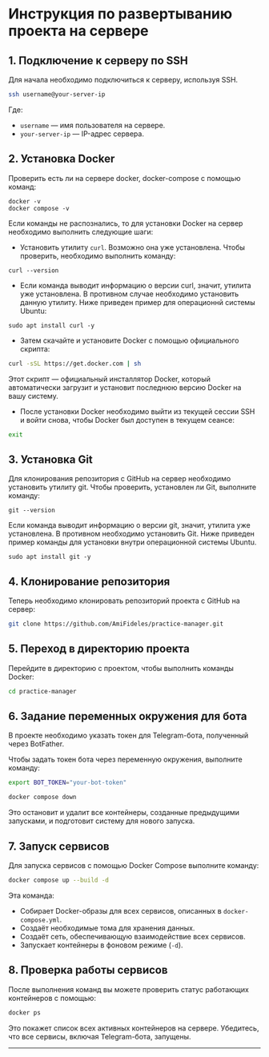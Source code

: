 
# Инструкция по развертыванию проекта на сервере

## 1. Подключение к серверу по SSH

Для начала необходимо подключиться к серверу, используя SSH. 

```bash
ssh username@your-server-ip
```

Где:
- `username` — имя пользователя на сервере.
- `your-server-ip` — IP-адрес сервера.


## 2. Установка Docker
Проверить есть ли на сервере docker, docker-compose с помощью команд:
```shell
docker -v
docker compose -v
```
Если команды не распознались, то для установки Docker на сервер необходимо выполнить следующие шаги:

- Установить утилиту `curl`.
  Возможно она уже установлена. Чтобы проверить, необходимо выполнить команду:
```shell
curl --version
```
- Если команда выводит информацию о версии curl, значит, утилита уже установлена. 
В противном случае необходимо установить данную утилиту. Ниже приведен пример для операционнй системы Ubuntu:
```shell
sudo apt install curl -y
```
- Затем скачайте и установите Docker с помощью официального скрипта:

```bash
curl -sSL https://get.docker.com | sh
```

Этот скрипт — официальный инсталлятор Docker, который автоматически загрузит и установит последнюю версию Docker на вашу систему.

- После установки Docker необходимо выйти из текущей сессии SSH и войти снова, чтобы Docker был доступен в текущем сеансе:

```bash
exit
```
## 3. Установка Git
Для клонирования репозитория с GitHub на сервер необходимо установить утилиту git. 
Чтобы проверить, установлен ли Git, выполните команду:
```shell
git --version
```
Если команда выводит информацию о версии git, значит, утилита уже установлена. 
В противном необходимо установить Git. Ниже приведен пример команды для установки внутри операционной системы Ubuntu.
```shell
sudo apt install git -y
```
## 4. Клонирование репозитория

Теперь необходимо клонировать репозиторий проекта с GitHub на сервер:

```bash
git clone https://github.com/AmiFideles/practice-manager.git
```

## 5. Переход в директорию проекта

Перейдите в директорию с проектом, чтобы выполнить команды Docker:

```bash
cd practice-manager
```

## 6. Задание переменных окружения для бота

В проекте необходимо указать токен для Telegram-бота, полученный через BotFather.

Чтобы задать токен бота через переменную окружения, выполните команду:

```bash
export BOT_TOKEN="your-bot-token"
```

```bash
docker compose down
```

Это остановит и удалит все контейнеры, созданные предыдущими запусками, и подготовит систему для нового запуска.

## 7. Запуск сервисов

Для запуска сервисов с помощью Docker Compose выполните команду:

```bash
docker compose up --build -d
```

Эта команда:
- Собирает Docker-образы для всех сервисов, описанных в `docker-compose.yml`.
- Создаёт необходимые тома для хранения данных.
- Создаёт сеть, обеспечивающую взаимодействие всех сервисов.
- Запускает контейнеры в фоновом режиме (`-d`).

## 8. Проверка работы сервисов

После выполнения команд вы можете проверить статус работающих контейнеров с помощью:

```bash
docker ps
```

Это покажет список всех активных контейнеров на сервере. Убедитесь, что все сервисы, включая Telegram-бота, запущены.

---